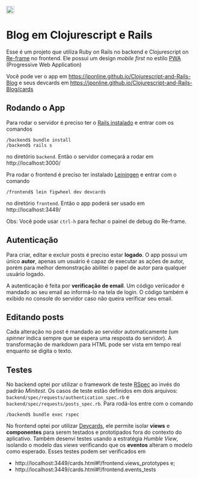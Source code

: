 [<img alt="English version" height="21" width="21" src="http://aux4.iconspalace.com/uploads/76464348934985440.png">
](README.md)

# Blog em Clojurescript e Rails

Esse é um projeto que utiliza Ruby on Rails no backend e Clojurescript on [Re-frame](https://github.com/Day8/re-frame) no frontend. Ele possui um design *mobile first* no estilo [PWA](https://developers.google.com/web/progressive-web-apps/) (Progressive Web Application)

Você pode ver o app em https://jponline.github.io/Clojurescript-and-Rails-Blog e seus devcards em https://jponline.github.io/Clojurescript-and-Rails-Blog/cards

## Rodando o App

Para rodar o servidor é preciso ter o [Rails instalado](https://guides.rubyonrails.org/getting_started.html#installing-rails)
e entrar com os comandos

```
/backend$ bundle install
/backend$ rails s
```

no diretório `backend`. Então o servidor começará a rodar em
http://localhost:3000/

Pra rodar o frontend é preciso ter instalado [Leiningen](https://leiningen.org/) e
entrar com o comando

`/frontend$ lein figwheel dev devcards`

no diretório `frontend`. Então o app poderá ser usado em http://localhost:3449/

Obs: Você pode usar `ctrl-h` para fechar o painel de debug do Re-frame.

## Autenticação

Para criar, editar e excluir posts é preciso estar **logado**. O app possui um único
**autor**, apenas um usuário é capaz de executar as ações de autor, porém para melhor
demonstração abilitei o papel de autor para qualquer usuário logado.

A autenticação é feita por **verificação de email**. Um código veriicador é mandado ao
seu email ao informá-lo na tela de login. O código também é exibido no console do
servidor caso não queira verificar seu email.

## Editando posts

Cada alteração no post é mandado ao servidor automaticamente (um *spinner* indica
sempre que se espera uma resposta do servidor). A transformação de markdown para
HTML pode ser vista em tempo real enquanto se digita o texto.

## Testes

No backend optei por utilizar o framework de teste [RSpec](http://rspec.info/) ao
invés do padrão *Minitest*. Os casos de teste estão definidos em dois arquivos:
`backend/spec/requests/authentication_spec.rb` e `backend/spec/requests/posts_spec.rb`.
Para rodá-los entre com o comando

`/backend$ bundle exec rspec`

No frontend optei por utilizar [Devcards](https://github.com/bhauman/devcards),
ele permite isolar **views** e **componentes** para serem testados e prototipados
fora do contexto do aplicativo. Também desenvi testes usando a estratégia *Humble
View*, isolando o modelo das *views* verificando que os **eventos** alteram o
modelo como esperado. Esses testes podem ser verificados em

- http://localhost:3449/cards.html#!/frontend.views_prototypes e;
- http://localhost:3449/cards.html#!/frontend.events_tests
